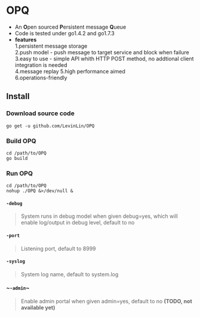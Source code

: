 # OPQ
* An **O**pen sourced **P**ersistent message **Q**ueue  
* Code is tested under go1.4.2 and go1.7.3
* **features**  
  1.persistent message storage  
  2.push model - push message to target service and block when failure  
  3.easy to use - simple API whith HTTP POST method, no addtional client integration is needed  
  4.message replay 
  5.high performance aimed  
  6.operations-friendly
  
## Install
### Download source code
```console
go get -u github.com/LevinLin/OPQ
```
### Build OPQ
```console
cd /path/to/OPQ
go build
```
### Run OPQ
```console
cd /path/to/OPQ
nohup ./OPQ &>/dev/null &
```
#### `-debug`
> System runs in debug model when given debug=yes, which will enable log/output in debug level, default to no
#### `-port`
> Listening port, default to 8999
#### `-syslog`
> System log name, default to system.log
#### ~`-admin`~
> Enable admin portal when given admin=yes, default to no **(TODO, not available yet)**

